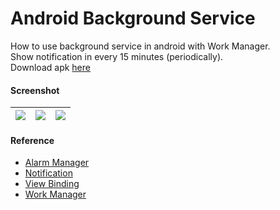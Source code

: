 # Android Background Service #

How to use background service in android with Work Manager.  
Show notification in every 15 minutes (periodically).  
Download apk [here](https://www.dropbox.com/s/vkcjib3f0xd06rk)

#### Screenshot ####
| ![](https://i.imgur.com/vnF51H3.jpg) | ![](https://i.imgur.com/09IevBR.jpg) | ![](https://i.imgur.com/q75ORM3.jpg) |
| :---: | :---: | :---: |

#### Reference ####
- [Alarm Manager](https://developer.android.com/training/scheduling/alarms)
- [Notification](https://developer.android.com/guide/topics/ui/notifiers/notifications)
- [View Binding](https://developer.android.com/topic/libraries/view-binding)
- [Work Manager](https://developer.android.com/topic/libraries/architecture/workmanager/how-to/define-work)
